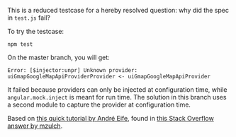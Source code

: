 This is a reduced testcase for a hereby resolved question: why did the spec in `test.js` fail?

To try the testcase:

    npm test

On the master branch, you will get:

    Error: [$injector:unpr] Unknown provider: uiGmapGoogleMapApiProviderProvider <- uiGmapGoogleMapApiProvider

It failed because providers can only be injected at configuration time, while `angular.mock.inject` is meant for run time. The solution in this branch uses a second module to capture the provider at configuration time.

Based on [this quick tutorial by André Eife][eife], found in [this Stack Overflow answer by mzulch][mzulch].

[eife]: https://medium.com/@a_eife/testing-config-and-run-blocks-in-angularjs-1809bd52977e
[mzulch]: http://stackoverflow.com/a/38961838/1166087
